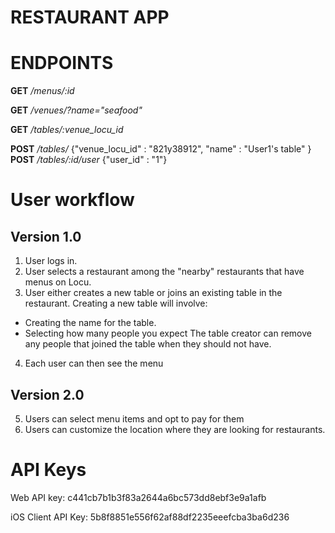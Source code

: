 RESTAURANT APP
===============

ENDPOINTS
=========
**GET** */menus/:id*

**GET** */venues/?name="seafood"*

**GET** */tables/:venue_locu_id*

**POST** */tables/*
{"venue_locu_id" : "821y38912", "name" : "User1's table" }
**POST** */tables/:id/user*
{"user_id" : "1"}


# User workflow
## Version 1.0
 1. User logs in.
 2. User selects a restaurant among the "nearby" restaurants that have
menus on Locu.
 3. User either creates a new table or joins an existing table in the
restaurant. Creating a new table will involve:
 * Creating the name for the table.
 * Selecting how many people you expect
The table creator can remove any people that joined the table when they
should not have.
 4. Each user can then see the menu
## Version 2.0
 5. Users can select menu items and opt to pay for them
 6. Users can customize the location where they are looking for restaurants.

# API Keys
Web API key: c441cb7b1b3f83a2644a6bc573dd8ebf3e9a1afb

iOS Client API Key: 5b8f8851e556f62af88df2235eeefcba3ba6d236

